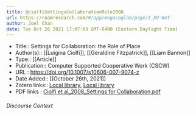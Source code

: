 ```yaml
---
title: @ciolfiSettingsCollaborationRole2008
url: https://roamresearch.com/#/app/megacoglab/page/I_XO-WoT-
author: Joel Chan
date: Tue Oct 26 2021 17:07:03 GMT-0400 (Eastern Daylight Time)
---
```


- Title:: Settings for Collaboration: the Role of Place
- Author(s):: [[Luigina Ciolfi]], [[Geraldine Fitzpatrick]], [[Liam Bannon]]
- Type:: [[Article]]
- Publication:: Computer Supported Cooperative Work (CSCW)
- URL : https://doi.org/10.1007/s10606-007-9074-z
- Date Added:: [[October 26th, 2021]]
- Zotero links:: [Local library](zotero://select/groups/2451508/items/EDF7ZHXS), [Local library](https://www.zotero.org/groups/2451508/items/EDF7ZHXS)
- PDF links : [Ciolfi et al_2008_Settings for Collaboration.pdf](zotero://open-pdf/groups/2451508/items/LT5RPLW4)

###### Discourse Context


